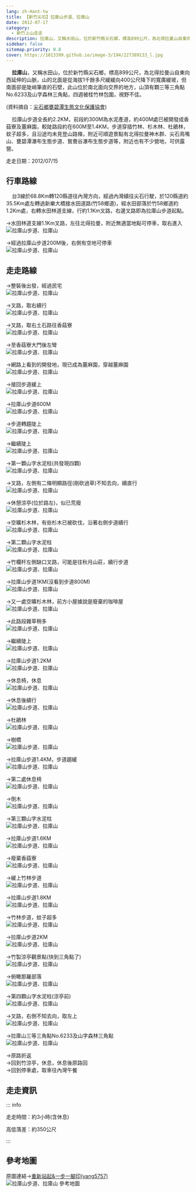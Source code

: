 ```yaml
---
lang: zh-Hant-tw
title: 【新竹尖石】拉庫山步道、拉庫山
date: 2012-07-17
category: 
  - 新竹上山走走
description: 拉庫山，又稱水田山，位於新竹縣尖石鄉，標高899公尺，為北得拉曼山自東向西延伸的山脈，山的北面是從海拔1千餘多尺緩緩向400公尺降下的寬廣緩坡，但南面卻是陡峭筆直的石壁，此山位於南北面向交界的地方，山頂有顆三等三角點No.6233及山字森林三角點，四週被桂竹林包圍，視野不佳。
sidebar: false
sitemap.priority: 0.8
cover: https://1013399.github.io/image-3/194/227389133_l.jpg
---
```


    **拉庫山**，又稱水田山，位於新竹縣尖石鄉，標高899公尺，為北得拉曼山自東向西延伸的山脈，山的北面是從海拔1千餘多尺緩緩向400公尺降下的寬廣緩坡，但南面卻是陡峭筆直的石壁，此山位於南北面向交界的地方，山頂有顆三等三角點No.6233及山字森林三角點，四週被桂竹林包圍，視野不佳。

(資料摘自：[尖石鄉甕碧潭生態文化保護協會](http://slaq.hoto.com.tw/photo.php?index=3))  

<!-- more -->

    拉庫山步道全長約2.2KM，前段約300M為水泥產道，約400M處已被開發成香菇寮及薑麻園，較陡路段約在600M至1.4KM，步道穿插竹林、杉木林、杜鵑林，蚊子超多，且沿途均未見登山路條，附近可順遊景點有北得拉曼神木群、尖石鳥嘴山、甕碧潭瀑布生態步道、鴛鴦谷瀑布生態步道等，附近也有不少營地，可供露營。

走走日期：2012/07/15

## 行車路線
    台3線於68.8Km轉120縣道往內灣方向，經過內灣續往尖石行駛，於120縣道約35.5Km處左轉過新樂大橋接水田道路(竹58鄉道)，經水田部落於竹58鄉道約1.2Km處，右轉水田林道支線，行約1.1Km叉路，右邊叉路即為拉庫山步道起點。 

→水田林道支線1.1Km叉路，左往北得拉曼，附近無適當地點可停車，取右進入  
![拉庫山步道、拉庫山](https://1013399.github.io/image-3/194/227389172_l.jpg)

→經過拉庫山步道200M後，右側有空地可停車  
![拉庫山步道、拉庫山](https://1013399.github.io/image-3/194/227388172_l.jpg)  

## 走走路線
→整裝後出發，經過民宅  
![拉庫山步道、拉庫山](https://1013399.github.io/image-3/194/227388454_l.jpg)

→叉路，取右續行  
![拉庫山步道、拉庫山](https://1013399.github.io/image-3/194/227388596_l.jpg)

→叉路，取右土石路往香菇寮  
![拉庫山步道、拉庫山](https://1013399.github.io/image-3/194/227388610_l.jpg)

→至香菇寮大門後左彎  
![拉庫山步道、拉庫山](https://1013399.github.io/image-3/194/227388627_l.jpg)

→網路上看到的開發地，現已成為薑麻園，穿越薑麻園  
![拉庫山步道、拉庫山](https://1013399.github.io/image-3/194/227388639_l.jpg)

→接回步道緩上  
![拉庫山步道、拉庫山](https://1013399.github.io/image-3/194/227388653_l.jpg)

→拉庫山步道600M  
![拉庫山步道、拉庫山](https://1013399.github.io/image-3/194/227388674_l.jpg)

→步道轉趨陡上  
![拉庫山步道、拉庫山](https://1013399.github.io/image-3/194/227388686_l.jpg)

→繼續陡上  
![拉庫山步道、拉庫山](https://1013399.github.io/image-3/194/227388712_l.jpg)

→第一顆山字水泥柱(共發現四顆)  
![拉庫山步道、拉庫山](https://1013399.github.io/image-3/194/227388729_l.jpg)

→叉路，左側有二條明顯路徑(剛砍過草)不知去向，續直行  
![拉庫山步道、拉庫山](https://1013399.github.io/image-3/194/227388740_l.jpg)

→休憩涼亭(位於路左)，似已荒廢  
![拉庫山步道、拉庫山](https://1013399.github.io/image-3/194/227388756_l.jpg)

→空曠杉木林，有些杉木已被砍伐，沿著右側步道續行  
![拉庫山步道、拉庫山](https://1013399.github.io/image-3/194/227388766_l.jpg)

→第二顆山字水泥柱  
![拉庫山步道、拉庫山](https://1013399.github.io/image-3/194/227388780_l.jpg)

→竹欄杆左側缺口叉路，可能是往秋月山莊，續行步道  
![拉庫山步道、拉庫山](https://1013399.github.io/image-3/194/227388800_l.jpg)

→拉庫山步道1KM(沒看到步道800M)  
![拉庫山步道、拉庫山](https://1013399.github.io/image-3/194/227388828_l.jpg)

→又一處空曠杉木林，前方小屋據說是廢棄的咖啡屋  
![拉庫山步道、拉庫山](https://1013399.github.io/image-3/194/227388841_l.jpg)

→此路段雜草稍多  
![拉庫山步道、拉庫山](https://1013399.github.io/image-3/194/227388849_l.jpg)

→繼續陡上  
![拉庫山步道、拉庫山](https://1013399.github.io/image-3/194/227388866_l.jpg)

→拉庫山步道1.2KM  
![拉庫山步道、拉庫山](https://1013399.github.io/image-3/194/227388874_l.jpg)

→休息椅，休息  
![拉庫山步道、拉庫山](https://1013399.github.io/image-3/194/227388886_l.jpg)

→休息後續行  
![拉庫山步道、拉庫山](https://1013399.github.io/image-3/194/227388919_l.jpg)

→杜鵑林  
![拉庫山步道、拉庫山](https://1013399.github.io/image-3/194/227388932_l.jpg)

→樹橋  
![拉庫山步道、拉庫山](https://1013399.github.io/image-3/194/227388950_l.jpg)

→拉庫山步道1.4KM，步道趨緩  
![拉庫山步道、拉庫山](https://1013399.github.io/image-3/194/227388981_l.jpg)

→第二處休息椅  
![拉庫山步道、拉庫山](https://1013399.github.io/image-3/194/227388999_l.jpg)

→倒木  
![拉庫山步道、拉庫山](https://1013399.github.io/image-3/194/227389018_l.jpg)

→第三顆山字水泥柱  
![拉庫山步道、拉庫山](https://1013399.github.io/image-3/194/227389030_l.jpg)

→拉庫山步道1.6KM  
![拉庫山步道、拉庫山](https://1013399.github.io/image-3/194/227389042_l.jpg)

→廢棄香菇寮  
![拉庫山步道、拉庫山](https://1013399.github.io/image-3/194/227389052_l.jpg)

→緩上竹林步道  
![拉庫山步道、拉庫山](https://1013399.github.io/image-3/194/227389058_l.jpg)

→拉庫山步道1.8KM  
![拉庫山步道、拉庫山](https://1013399.github.io/image-3/194/227389069_l.jpg)

→竹林步道，蚊子超多  
![拉庫山步道、拉庫山](https://1013399.github.io/image-3/194/227389074_l.jpg)

→拉庫山步道2KM  
![拉庫山步道、拉庫山](https://1013399.github.io/image-3/194/227389114_l.jpg)

→竹製涼亭觀景點(快到三角點了)  
![拉庫山步道、拉庫山](https://1013399.github.io/image-3/194/227389123_l.jpg)

→俯瞰那羅部落  
![拉庫山步道、拉庫山](https://1013399.github.io/image-3/194/227389133_l.jpg)

→第四顆山字水泥柱(涼亭前)  
![拉庫山步道、拉庫山](https://1013399.github.io/image-3/194/227389145_l.jpg)

→叉路，右側不知去向，取左上  
![拉庫山步道、拉庫山](https://1013399.github.io/image-3/194/227389154_l.jpg)

→拉庫山三等三角點No.6233及山字森林三角點  
![拉庫山步道、拉庫山](https://1013399.github.io/image-3/194/227389163_l.jpg)

→原路折返  
→回到竹涼亭，休息，休息後原路回  
→回到停車處，取車往內灣午餐

## 走走資訊

::: info

走走時間：約3小時(含休息)

高低落差：約350公尺

:::

## 參考地圖
原圖連結→[重新站起&一步一腳印(yang5757)](http://blog.xuite.net/yang5757/blog/58048987)  
![拉庫山步道、拉庫山 參考地圖](https://1013399.github.io/image-3/194/227389264_l.jpg)